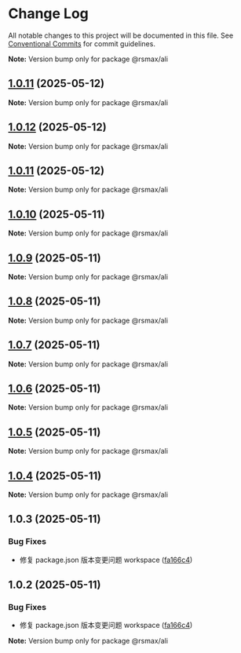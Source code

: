 # Change Log

All notable changes to this project will be documented in this file.
See [Conventional Commits](https://conventionalcommits.org) for commit guidelines.

**Note:** Version bump only for package @rsmax/ali

## [1.0.11](https://github.com/remaxjs/remax/compare/v1.0.12...v1.0.11) (2025-05-12)

**Note:** Version bump only for package @rsmax/ali

## [1.0.12](https://github.com/remaxjs/remax/compare/v1.0.11...v1.0.12) (2025-05-12)

**Note:** Version bump only for package @rsmax/ali

## [1.0.11](https://github.com/remaxjs/remax/compare/v1.0.10...v1.0.11) (2025-05-12)

**Note:** Version bump only for package @rsmax/ali

## [1.0.10](https://github.com/remaxjs/remax/compare/v1.0.9...v1.0.10) (2025-05-11)

**Note:** Version bump only for package @rsmax/ali

## [1.0.9](https://github.com/remaxjs/remax/compare/v1.0.8...v1.0.9) (2025-05-11)

**Note:** Version bump only for package @rsmax/ali

## [1.0.8](https://github.com/remaxjs/remax/compare/v1.0.7...v1.0.8) (2025-05-11)

**Note:** Version bump only for package @rsmax/ali

## [1.0.7](https://github.com/remaxjs/remax/compare/v1.0.6...v1.0.7) (2025-05-11)

**Note:** Version bump only for package @rsmax/ali

## [1.0.6](https://github.com/remaxjs/remax/compare/v1.0.5...v1.0.6) (2025-05-11)

**Note:** Version bump only for package @rsmax/ali

## [1.0.5](https://github.com/remaxjs/remax/compare/v1.0.4...v1.0.5) (2025-05-11)

**Note:** Version bump only for package @rsmax/ali

## [1.0.4](https://github.com/remaxjs/remax/compare/v1.0.3...v1.0.4) (2025-05-11)

**Note:** Version bump only for package @rsmax/ali

## 1.0.3 (2025-05-11)

### Bug Fixes

- 修复 package.json 版本变更问题 workspace ([fa166c4](https://github.com/remaxjs/remax/commit/fa166c4bfd9adfe7e4f2e061a44d9f90a4ca914d))

## 1.0.2 (2025-05-11)

### Bug Fixes

- 修复 package.json 版本变更问题 workspace ([fa166c4](https://github.com/remaxjs/remax/commit/fa166c4bfd9adfe7e4f2e061a44d9f90a4ca914d))

**Note:** Version bump only for package @rsmax/ali
